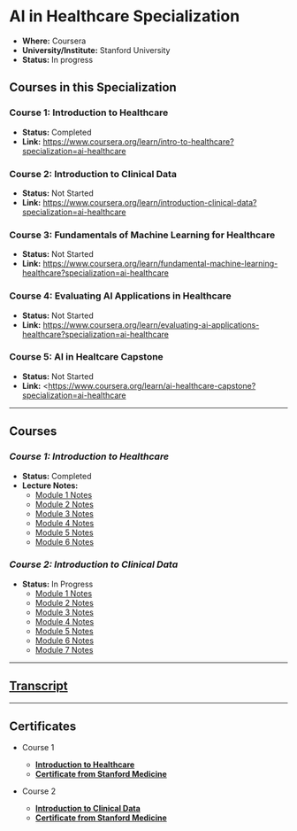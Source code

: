 # AI in Healthcare Specialization

*   **Where:** Coursera
*   **University/Institute:** Stanford University
*   **Status:** In progress

## Courses in this Specialization

### **Course 1: Introduction to Healthcare**

*   **Status:** Completed
*   **Link:** https://www.coursera.org/learn/intro-to-healthcare?specialization=ai-healthcare

### **Course 2: Introduction to Clinical Data**

*   **Status:** Not Started
*   **Link:** https://www.coursera.org/learn/introduction-clinical-data?specialization=ai-healthcare

### **Course 3: Fundamentals of Machine Learning for Healthcare**

*   **Status:** Not Started
*   **Link:** https://www.coursera.org/learn/fundamental-machine-learning-healthcare?specialization=ai-healthcare

### **Course 4: Evaluating AI Applications in Healthcare**

*   **Status:** Not Started
*   **Link:** https://www.coursera.org/learn/evaluating-ai-applications-healthcare?specialization=ai-healthcare

### **Course 5: AI in Healtcare Capstone**

*   **Status:** Not Started
*   **Link:** \<https://www.coursera.org/learn/ai-healthcare-capstone?specialization=ai-healthcare

---

## Courses

### _**Course 1: Introduction to Healthcare**_

*   **Status:** Completed
*   **Lecture Notes:**
    *   [Module 1 Notes](/L1/Week1.md)
    *   [Module 2 Notes](/L1/Week2.md)
    *   [Module 3 Notes](/L1/Week3.md)
    *   [Module 4 Notes](/L1/Week4.md)
    *   [Module 5 Notes](/L1/Week5.md)
    *   [Module 6 Notes](/L1/Week6.md)

### _**Course 2: Introduction to Clinical Data**_

*   **Status:** In Progress
    *   [Module 1 Notes](/L2/W1/lecture_note.ipynb)
    *   [Module 2 Notes](/L2/W2/lecture_note.ipynb)
    *   [Module 3 Notes](/L2/W3/lecture_note.ipynb)
    *   [Module 4 Notes](/L2/W4/lecture_note.ipynb)
    *   [Module 5 Notes](/L2/W5/lecture_note.ipynb)
    *   [Module 6 Notes](/L2/W6/lecture_note.ipynb)
    *   [Module 7 Notes](/L2/W7/lecture_note.ipynb)

---

## [Transcript](/transcript.pdf)

---

## Certificates

*   Course 1
    *   [**Introduction to Healthcare**](https://coursera.org/share/214c6648c717d5dd09f4ca54690733f2)
    *   [**Certificate from Stanford Medicine**](https://stanford.cloud-cme.com/TranscriptPopUp.aspx?UserID=390919&CECreditsPKey=1060862&Certificate=1)
  
*   Course 2
    *   [**Introduction to Clinical Data**](https://coursera.org/share/30f8623691c56bdf20e33848ce24bc4b)
    *   [**Certificate from Stanford Medicine**](https://stanford.cloud-cme.com/TranscriptPopUp.aspx?UserID=390919&CECreditsPKey=1075033&Certificate=1)